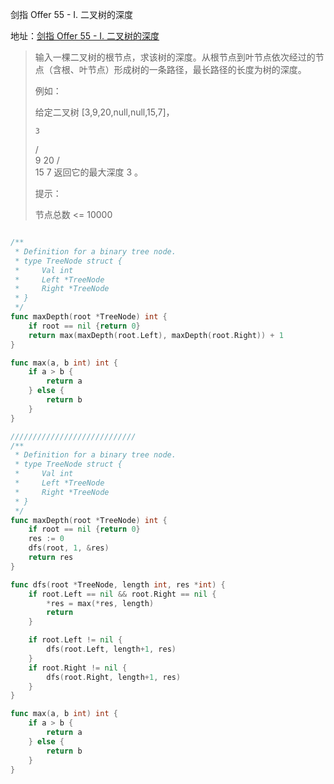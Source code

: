 剑指 Offer 55 - I. 二叉树的深度

地址：[剑指 Offer 55 - I. 二叉树的深度](https://leetcode-cn.com/problems/er-cha-shu-de-shen-du-lcof/)

> 输入一棵二叉树的根节点，求该树的深度。从根节点到叶节点依次经过的节点（含根、叶节点）形成树的一条路径，最长路径的长度为树的深度。
>
> 例如：
>
> 给定二叉树 [3,9,20,null,null,15,7]，
>
>     3
>    / \
>   9  20
>     /  \
>    15   7
> 返回它的最大深度 3 。
>
>  
>
> 提示：
>
> 节点总数 <= 10000
>

``` 

```

```go
/**
 * Definition for a binary tree node.
 * type TreeNode struct {
 *     Val int
 *     Left *TreeNode
 *     Right *TreeNode
 * }
 */
func maxDepth(root *TreeNode) int {
    if root == nil {return 0}
    return max(maxDepth(root.Left), maxDepth(root.Right)) + 1
}

func max(a, b int) int {
    if a > b {
        return a
    } else {
        return b
    }
}

////////////////////////////
/**
 * Definition for a binary tree node.
 * type TreeNode struct {
 *     Val int
 *     Left *TreeNode
 *     Right *TreeNode
 * }
 */
func maxDepth(root *TreeNode) int {
    if root == nil {return 0}
    res := 0
    dfs(root, 1, &res)
    return res
}

func dfs(root *TreeNode, length int, res *int) {
    if root.Left == nil && root.Right == nil {
        *res = max(*res, length)
        return
    }

    if root.Left != nil {
        dfs(root.Left, length+1, res)
    }
    if root.Right != nil {
        dfs(root.Right, length+1, res)
    }
}

func max(a, b int) int {
    if a > b {
        return a
    } else {
        return b
    }
}
```


